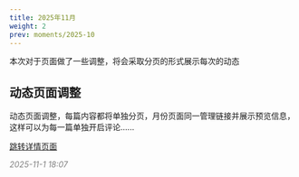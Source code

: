 ```yaml
---
title: 2025年11月
weight: 2
prev: moments/2025-10
---
```


本次对于页面做了一些调整，将会采取分页的形式展示每次的动态

## 动态页面调整

动态页面调整，每篇内容都将单独分页，月份页面同一管理链接并展示预览信息，这样可以为每一篇单独开启评论......

[跳转详情页面](./1-1808)

*<span style="color:gray">2025-11-1 18:07</span>*
